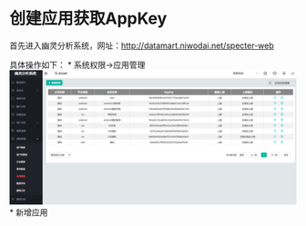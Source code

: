 # 创建应用获取AppKey
首先进入幽灵分析系统，网址：http://datamart.niwodai.net/specter-web

具体操作如下：
    * 系统权限->应用管理
    ![应用管理](应用管理.png)
    * 新增应用